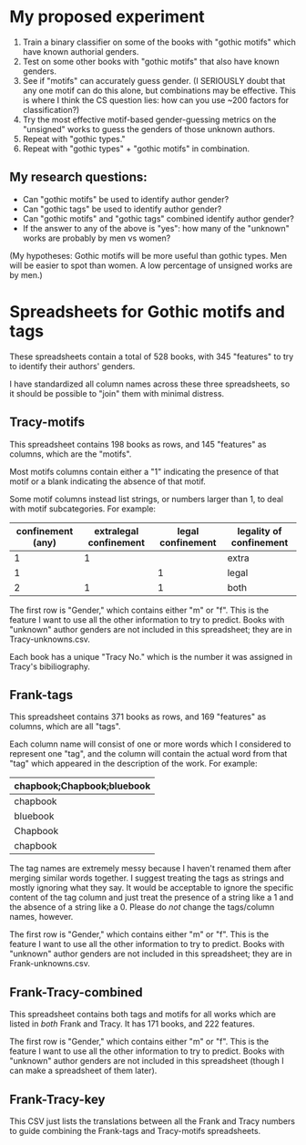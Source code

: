 # My proposed experiment

1. Train a binary classifier on some of the books with "gothic motifs" which have known authorial genders.
2. Test on some other books with "gothic motifs" that also have known genders.
3. See if "motifs" can accurately guess gender. (I SERIOUSLY doubt that any one motif can do this alone, but combinations may be effective. This is where I think the CS question lies: how can you use ~200 factors for classification?)
4. Try the most effective motif-based gender-guessing metrics on the "unsigned" works to guess the genders of those unknown authors.
5. Repeat with "gothic types."
6. Repeat with "gothic types" + "gothic motifs" in combination.

## My research questions:
* Can "gothic motifs" be used to identify author gender?
* Can "gothic tags" be used to identify author gender?
* Can "gothic motifs" and "gothic tags" combined identify author gender?
* If the answer to any of the above is "yes": how many of the "unknown" works are probably by men vs women?

(My hypotheses: Gothic motifs will be more useful than gothic types. Men will be easier to spot than women. A low percentage of unsigned works are by men.)

# Spreadsheets for Gothic motifs and tags

These spreadsheets contain a total of 528 books, with 345 "features" to try to identify their authors' genders.

I have standardized all column names across these three spreadsheets, so it should be possible to "join" them with minimal distress.

## Tracy-motifs

This spreadsheet contains 198 books as rows, and 145 "features" as columns, which are the "motifs".

Most motifs columns contain either a "1" indicating the presence of that motif or a blank indicating the absence of that motif.

Some motif columns instead list strings, or numbers larger than 1, to deal with motif subcategories. For example:

| confinement (any) | extralegal confinement | legal confinement | legality of confinement |
|-------------------|------------------------|-------------------|-------------------------|
| 1                 | 1                      |                   | extra                   |
| 1                 |                        | 1                 | legal                   |
| 2                 | 1                      | 1                 | both                    |

The first row is "Gender," which contains either "m" or "f". This is the feature I want to use all the other information to try to predict. Books with "unknown" author genders are not included in this spreadsheet; they are in Tracy-unknowns.csv.

Each book has a unique "Tracy No." which is the number it was assigned in Tracy's bibiliography.

## Frank-tags

This spreadsheet contains 371 books as rows, and 169 "features" as columns, which are all "tags".

Each column name will consist of one or more words which I considered to represent one "tag", and the column will contain the actual word from that "tag" which appeared in the description of the work. For example:

| chapbook;Chapbook;bluebook |
|----------------------------|
| chapbook                   |
| bluebook                   |
| Chapbook                   |
| chapbook                   |

The tag names are extremely messy because I haven't renamed them after merging similar words together. I suggest treating the tags as strings and mostly ignoring what they say. It would be acceptable to ignore the specific content of the tag column and just treat the presence of a string like a 1 and the absence of a string like a 0. Please do *not* change the tags/column names, however.

The first row is "Gender," which contains either "m" or "f". This is the feature I want to use all the other information to try to predict. Books with "unknown" author genders are not included in this spreadsheet; they are in Frank-unknowns.csv.

## Frank-Tracy-combined

This spreadsheet contains both tags and motifs for all works which are listed in *both* Frank and Tracy. It has 171 books, and 222 features.

The first row is "Gender," which contains either "m" or "f". This is the feature I want to use all the other information to try to predict. Books with "unknown" author genders are not included in this spreadsheet (though I can make a spreadsheet of them later).

## Frank-Tracy-key

This CSV just lists the translations between all the Frank and Tracy numbers to guide combining the Frank-tags and Tracy-motifs spreadsheets.

